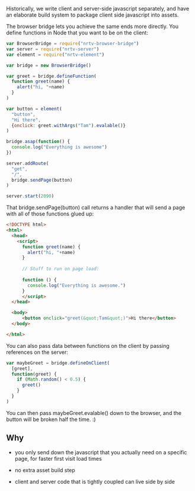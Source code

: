 Historically, we write client and server-side javascript separately, and have an elaborate build system to package client side javascript into assets.

The browser bridge lets you achieve the same ends more directly. You define functions in Node that you want to be on the client:

```javascript
var BrowserBridge = require("nrtv-browser-bridge")
var server = require("nrtv-server")
var element = require("nrtv-element")

var bridge = new BrowserBridge()

var greet = bridge.defineFunction(
  function greet(name) {
    alert("hi, "+name)
  }
)

var button = element(
  "button",
  "Hi there", 
  {onclick: greet.withArgs("Tam").evalable()}
)

bridge.asap(function() {
  console.log("Everything is awesome")
})

server.addRoute(
  "get",
  "/",
  bridge.sendPage(button)
)

server.start(2090)
```

That bridge.sendPage(button) call returns a handler that will send a page with all of those functions glued up:

```html
<!DOCTYPE html>
<html>    
  <head>
    <script>
      function greet(name) {
        alert("hi, "+name)
      }
            
      // Stuff to run on page load:
      
      function () {
        console.log("Everything is awesome.")
      }
      </script>
  </head>

  <body>
      <button onclick="greet(&quot;Tam&quot;)">Hi there</button>
  </body>

</html>
```

You can also pass data between functions on the client by passing references on the server:

```javascript
var maybeGreet = bridge.defineOnClient(
  [greet],
  function(greet) {
    if (Math.random() < 0.5) {
      greet()
    }
  }
)
```

You can then pass maybeGreet.evalable() down to the browser, and the button will be broken half the time. :)

## Why

* you only send down the javascript that you actually need on a specific page, for faster first visit load times

* no extra asset build step

* client and server code that is tightly coupled can live side by side

